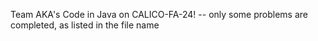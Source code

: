 Team AKA's Code in Java on CALICO-FA-24!
-- only some problems are completed, as listed in the file name
